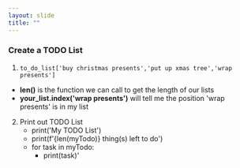 ```yaml
---
layout: slide
title: ""
---
```

### Create a TODO List

1. `to_do_list['buy christmas presents','put up xmas tree','wrap presents']`

- **len()** is the function we can call to get the length of our lists  
- **your_list.index('wrap presents')** will tell me the position 'wrap presents' is in my list 

2. Print out TODO List
    - print('My TODO List')
    - print(f'{len(myTodo)} thing(s) left to do')
    - for task in myTodo:
        - print(task)'
